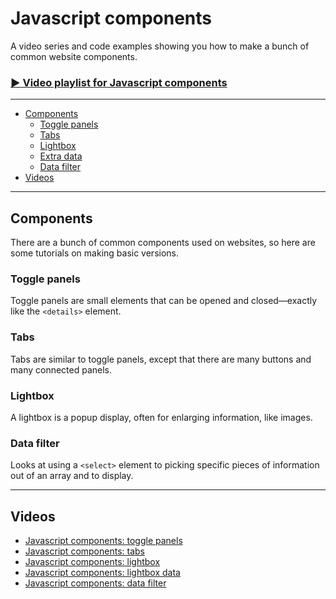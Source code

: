 # Javascript components

A video series and code examples showing you how to make a bunch of common website components.

### [▶ Video playlist for Javascript components](https://www.youtube.com/watch?v=tAmM6B7KkbQ&list=PLWjCJDeWfDdcSMT35eNewEh3YyrKYVmeI)

---

- [Components](#components)
	- [Toggle panels](#toggle-panels)
	- [Tabs](#tabs)
	- [Lightbox](#lightbox)
	- [Extra data](#extra-data)
	- [Data filter](#data-filter)
- [Videos](#videos)

---

## Components

There are a bunch of common components used on websites, so here are some tutorials on making basic versions.

### Toggle panels

Toggle panels are small elements that can be opened and closed—exactly like the `<details>` element.

### Tabs

Tabs are similar to toggle panels, except that there are many buttons and many connected panels.

### Lightbox

A lightbox is a popup display, often for enlarging information, like images.

### Data filter

Looks at using a `<select>` element to picking specific pieces of information out of an array and to display. 

---

## Videos

- [Javascript components: toggle panels](https://www.youtube.com/watch?v=tAmM6B7KkbQ&index=1&list=PLWjCJDeWfDdcSMT35eNewEh3YyrKYVmeI)
- [Javascript components: tabs](https://www.youtube.com/watch?v=kjL_HM08CcA&index=2&list=PLWjCJDeWfDdcSMT35eNewEh3YyrKYVmeI)
- [Javascript components: lightbox](https://www.youtube.com/watch?v=ucLr525mX60&index=3&list=PLWjCJDeWfDdcSMT35eNewEh3YyrKYVmeI)
- [Javascript components: lightbox data](https://www.youtube.com/watch?v=7O-iK_D0H4w&index=4&list=PLWjCJDeWfDdcSMT35eNewEh3YyrKYVmeI)
- [Javascript components: data filter](https://www.youtube.com/watch?v=CJbr44MmvXY&index=5&list=PLWjCJDeWfDdcSMT35eNewEh3YyrKYVmeI)
